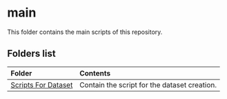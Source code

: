 # main

This folder contains the main scripts of this repository.

## Folders list

| Folder                                                                       | Contents                                      |
| :------------------------------------------------------------------------- | :------------------------------------------------- |
| [Scripts For Dataset](script_for_dataset/) | Contain the script for the dataset creation. |
